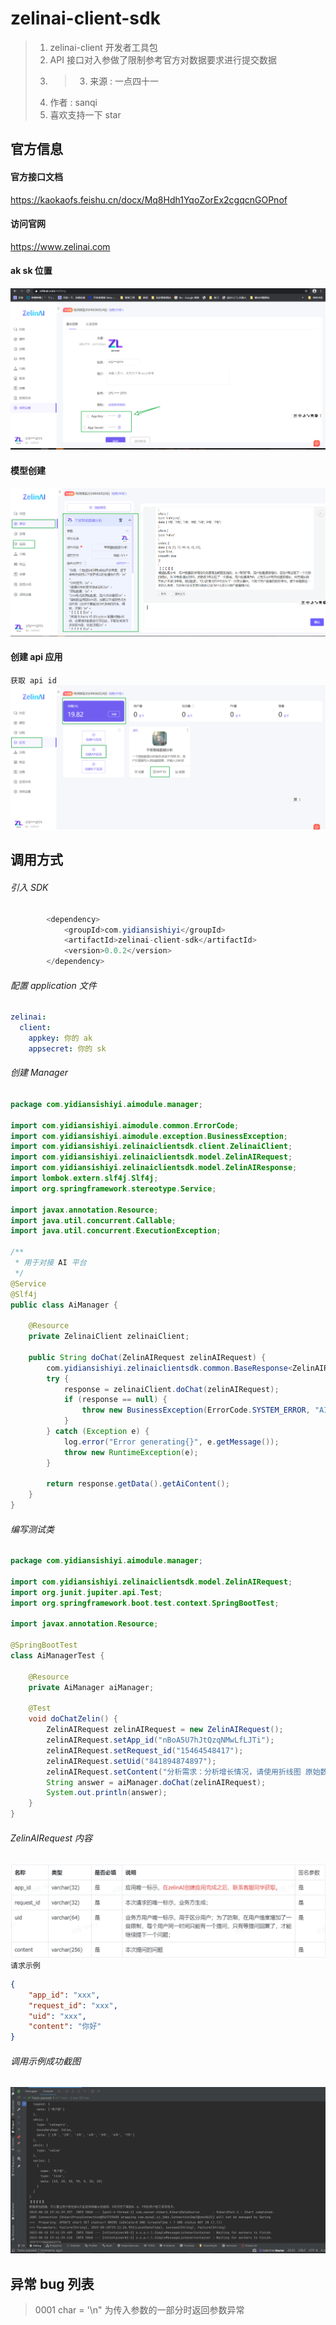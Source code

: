 # zelinai-client-sdk
> 1. zelinai-client 开发者工具包 
> 2. API 接口对入参做了限制参考官方对数据要求进行提交数据 
> 2. > 3. 来源 : 一点四十一
> 4. 作者 : sanqi
> 5. 喜欢支持一下 star
## 官方信息
#### 官方接口文档
https://kaokaofs.feishu.cn/docx/Mq8Hdh1YqoZorEx2cgqcnGOPnof
#### 访问官网
https://www.zelinai.com
#### ak sk 位置
![img.png](img/img.png)
#### 模型创建
![img.png](img/img2.png)
#### 创建 api 应用
`获取 api id`
![img.png](img/img3.png)
## 调用方式
###### 引入 SDK 
```java
        <dependency>
            <groupId>com.yidiansishiyi</groupId>
            <artifactId>zelinai-client-sdk</artifactId>
            <version>0.0.2</version>
        </dependency>
```
###### 配置 application 文件
```yaml
zelinai:
  client:
    appkey: 你的 ak
    appsecret: 你的 sk
```
###### 创建 Manager 
```java
package com.yidiansishiyi.aimodule.manager;

import com.yidiansishiyi.aimodule.common.ErrorCode;
import com.yidiansishiyi.aimodule.exception.BusinessException;
import com.yidiansishiyi.zelinaiclientsdk.client.ZelinaiClient;
import com.yidiansishiyi.zelinaiclientsdk.model.ZelinAIRequest;
import com.yidiansishiyi.zelinaiclientsdk.model.ZelinAIResponse;
import lombok.extern.slf4j.Slf4j;
import org.springframework.stereotype.Service;

import javax.annotation.Resource;
import java.util.concurrent.Callable;
import java.util.concurrent.ExecutionException;

/**
 * 用于对接 AI 平台
 */
@Service
@Slf4j
public class AiManager {

    @Resource
    private ZelinaiClient zelinaiClient;

    public String doChat(ZelinAIRequest zelinAIRequest) {
        com.yidiansishiyi.zelinaiclientsdk.common.BaseResponse<ZelinAIResponse> response = null;
        try {
            response = zelinaiClient.doChat(zelinAIRequest);
            if (response == null) {
                throw new BusinessException(ErrorCode.SYSTEM_ERROR, "AI 响应错误");
            }
        } catch (Exception e) {
            log.error("Error generating{}", e.getMessage());
            throw new RuntimeException(e);
        }

        return response.getData().getAiContent();
    }
}
```
###### 编写测试类
```java
package com.yidiansishiyi.aimodule.manager;

import com.yidiansishiyi.zelinaiclientsdk.model.ZelinAIRequest;
import org.junit.jupiter.api.Test;
import org.springframework.boot.test.context.SpringBootTest;

import javax.annotation.Resource;

@SpringBootTest
class AiManagerTest {

    @Resource
    private AiManager aiManager;
    
    @Test
    void doChatZelin() {
        ZelinAIRequest zelinAIRequest = new ZelinAIRequest();
        zelinAIRequest.setApp_id("nBoA5U7hJtQzqNMwLfLJTi");
        zelinAIRequest.setRequest_id("15464548417");
        zelinAIRequest.setUid("841894874897");
        zelinAIRequest.setContent("分析需求：分析增长情况，请使用折线图 原始数据：日期,用户数1号,10 2号,20 3号,30 4号,90 5号,0 6号,10 号,20");
        String answer = aiManager.doChat(zelinAIRequest);
        System.out.println(answer);
    }
}
```
###### ZelinAIRequest 内容
![img.png](img/img5.png)
`请求示例`
```json
{
    "app_id": "xxx",
    "request_id": "xxx",
    "uid": "xxx",
    "content": "你好"
}
```
###### 调用示例成功截图
![img.png](img/img4.png)
## 异常 bug 列表
>  0001 char = '\n" 为传入参数的一部分时返回参数异常 